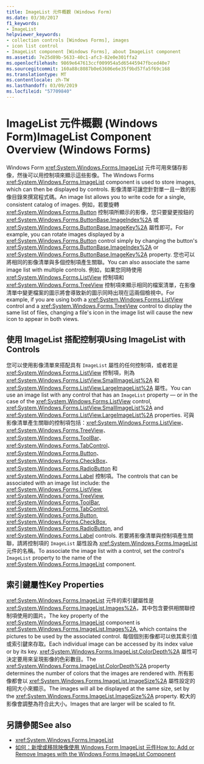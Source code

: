 ```yaml
---
title: ImageList 元件概觀 (Windows Form)
ms.date: 03/30/2017
f1_keywords:
- ImageList
helpviewer_keywords:
- collection controls [Windows Forms], images
- icon list control
- ImageList component [Windows Forms], about ImageList component
ms.assetid: 7e25d89b-5633-40c1-afc3-82e0e301ffa2
ms.openlocfilehash: 9869e647613ccf009954a5d65445947fbced40e7
ms.sourcegitcommit: 160a88c8087b0e63606e6e35f9bd57fa5f69c168
ms.translationtype: MT
ms.contentlocale: zh-TW
ms.lasthandoff: 03/09/2019
ms.locfileid: "57709840"
---
```

# <a name="imagelist-component-overview-windows-forms"></a><span data-ttu-id="a1fcc-102">ImageList 元件概觀 (Windows Form)</span><span class="sxs-lookup"><span data-stu-id="a1fcc-102">ImageList Component Overview (Windows Forms)</span></span>

<span data-ttu-id="a1fcc-103">Windows Form <xref:System.Windows.Forms.ImageList> 元件可用來儲存影像，然後可以用控制項來顯示這些影像。</span><span class="sxs-lookup"><span data-stu-id="a1fcc-103">The Windows Forms <xref:System.Windows.Forms.ImageList> component is used to store images, which can then be displayed by controls.</span></span> <span data-ttu-id="a1fcc-104">影像清單可讓您針對單一且一致的影像目錄來撰寫程式碼。</span><span class="sxs-lookup"><span data-stu-id="a1fcc-104">An image list allows you to write code for a single, consistent catalog of images.</span></span> <span data-ttu-id="a1fcc-105">例如，若要旋轉 <xref:System.Windows.Forms.Button> 控制項所顯示的影像，您只要變更按鈕的 <xref:System.Windows.Forms.ButtonBase.ImageIndex%2A> 或 <xref:System.Windows.Forms.ButtonBase.ImageKey%2A> 屬性即可。</span><span class="sxs-lookup"><span data-stu-id="a1fcc-105">For example, you can rotate images displayed by a <xref:System.Windows.Forms.Button> control simply by changing the button's <xref:System.Windows.Forms.ButtonBase.ImageIndex%2A> or <xref:System.Windows.Forms.ButtonBase.ImageKey%2A> property.</span></span> <span data-ttu-id="a1fcc-106">您也可以將相同的影像清單與多個控制項產生關聯。</span><span class="sxs-lookup"><span data-stu-id="a1fcc-106">You can also associate the same image list with multiple controls.</span></span> <span data-ttu-id="a1fcc-107">例如，如果您同時使用 <xref:System.Windows.Forms.ListView> 控制項和 <xref:System.Windows.Forms.TreeView> 控制項來顯示相同的檔案清單，在影像清單中變更檔案的圖示將會導致新的圖示同時出現在這兩個檢視中。</span><span class="sxs-lookup"><span data-stu-id="a1fcc-107">For example, if you are using both a <xref:System.Windows.Forms.ListView> control and a <xref:System.Windows.Forms.TreeView> control to display the same list of files, changing a file's icon in the image list will cause the new icon to appear in both views.</span></span>

## <a name="using-imagelist-with-controls"></a><span data-ttu-id="a1fcc-108">使用 ImageList 搭配控制項</span><span class="sxs-lookup"><span data-stu-id="a1fcc-108">Using ImageList with Controls</span></span>

<span data-ttu-id="a1fcc-109">您可以使用影像清單來搭配具有 `ImageList` 屬性的任何控制項，或者若是 <xref:System.Windows.Forms.ListView> 控制項，則為 <xref:System.Windows.Forms.ListView.SmallImageList%2A> 和 <xref:System.Windows.Forms.ListView.LargeImageList%2A> 屬性。</span><span class="sxs-lookup"><span data-stu-id="a1fcc-109">You can use an image list with any control that has an `ImageList` property — or in the case of the <xref:System.Windows.Forms.ListView> control, <xref:System.Windows.Forms.ListView.SmallImageList%2A> and <xref:System.Windows.Forms.ListView.LargeImageList%2A> properties.</span></span> <span data-ttu-id="a1fcc-110">可與影像清單產生關聯的控制項包括：<xref:System.Windows.Forms.ListView>、<xref:System.Windows.Forms.TreeView>、<xref:System.Windows.Forms.ToolBar>、<xref:System.Windows.Forms.TabControl>、<xref:System.Windows.Forms.Button>、<xref:System.Windows.Forms.CheckBox>、<xref:System.Windows.Forms.RadioButton> 和 <xref:System.Windows.Forms.Label> 控制項。</span><span class="sxs-lookup"><span data-stu-id="a1fcc-110">The controls that can be associated with an image list include: the <xref:System.Windows.Forms.ListView>, <xref:System.Windows.Forms.TreeView>, <xref:System.Windows.Forms.ToolBar>, <xref:System.Windows.Forms.TabControl>, <xref:System.Windows.Forms.Button>, <xref:System.Windows.Forms.CheckBox>, <xref:System.Windows.Forms.RadioButton>, and <xref:System.Windows.Forms.Label> controls.</span></span> <span data-ttu-id="a1fcc-111">若要將影像清單與控制項產生關聯，請將控制項的 `ImageList` 屬性設為 <xref:System.Windows.Forms.ImageList> 元件的名稱。</span><span class="sxs-lookup"><span data-stu-id="a1fcc-111">To associate the image list with a control, set the control's `ImageList` property to the name of the <xref:System.Windows.Forms.ImageList> component.</span></span>

## <a name="key-properties"></a><span data-ttu-id="a1fcc-112">索引鍵屬性</span><span class="sxs-lookup"><span data-stu-id="a1fcc-112">Key Properties</span></span>

<span data-ttu-id="a1fcc-113"><xref:System.Windows.Forms.ImageList> 元件的索引鍵屬性是 <xref:System.Windows.Forms.ImageList.Images%2A>，其中包含要供相關聯控制項使用的圖片。</span><span class="sxs-lookup"><span data-stu-id="a1fcc-113">The key property of the <xref:System.Windows.Forms.ImageList> component is <xref:System.Windows.Forms.ImageList.Images%2A>, which contains the pictures to be used by the associated control.</span></span> <span data-ttu-id="a1fcc-114">每個個別影像都可以依其索引值或索引鍵來存取。</span><span class="sxs-lookup"><span data-stu-id="a1fcc-114">Each individual image can be accessed by its index value or by its key.</span></span> <span data-ttu-id="a1fcc-115"><xref:System.Windows.Forms.ImageList.ColorDepth%2A> 屬性可決定要用來呈現影像的色彩數目。</span><span class="sxs-lookup"><span data-stu-id="a1fcc-115">The <xref:System.Windows.Forms.ImageList.ColorDepth%2A> property determines the number of colors that the images are rendered with.</span></span> <span data-ttu-id="a1fcc-116">所有影像都會以 <xref:System.Windows.Forms.ImageList.ImageSize%2A> 屬性設定的相同大小來顯示。</span><span class="sxs-lookup"><span data-stu-id="a1fcc-116">The images will all be displayed at the same size, set by the <xref:System.Windows.Forms.ImageList.ImageSize%2A> property.</span></span> <span data-ttu-id="a1fcc-117">較大的影像會調整為符合此大小。</span><span class="sxs-lookup"><span data-stu-id="a1fcc-117">Images that are larger will be scaled to fit.</span></span>

## <a name="see-also"></a><span data-ttu-id="a1fcc-118">另請參閱</span><span class="sxs-lookup"><span data-stu-id="a1fcc-118">See also</span></span>

- <xref:System.Windows.Forms.ImageList>
- [<span data-ttu-id="a1fcc-119">如何：新增或移除映像使用 Windows Form ImageList 元件</span><span class="sxs-lookup"><span data-stu-id="a1fcc-119">How to: Add or Remove Images with the Windows Forms ImageList Component</span></span>](how-to-add-or-remove-images-with-the-windows-forms-imagelist-component.md)